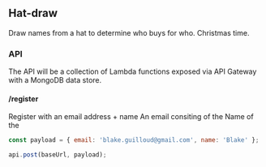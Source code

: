 ## Hat-draw

Draw names from a hat to determine who buys for who. Christmas time.


### API
The API will be a collection of Lambda functions exposed via API Gateway with a MongoDB data store.

#### /register
Register with an email address + name
An email consiting of the Name of the 

```javascript
const payload = { email: 'blake.guilloud@gmail.com', name: 'Blake' };

api.post(baseUrl, payload);
```
